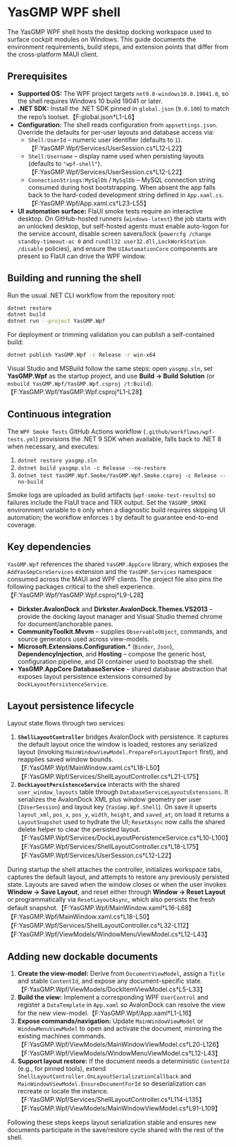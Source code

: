 # YasGMP WPF shell

The YasGMP WPF shell hosts the desktop docking workspace used to surface cockpit modules on Windows. This guide documents the environment requirements, build steps, and extension points that differ from the cross-platform MAUI client.

## Prerequisites

- **Supported OS:** The WPF project targets `net9.0-windows10.0.19041.0`, so the shell requires Windows 10 build 19041 or later.
- **.NET SDK:** Install the .NET SDK pinned in `global.json` (`9.0.100`) to match the repo’s toolset.【F:global.json†L1-L6】
- **Configuration:** The shell reads configuration from `appsettings.json`. Override the defaults for per-user layouts and database access via:
  - `Shell:UserId` – numeric user identifier (defaults to `1`).【F:YasGMP.Wpf/Services/UserSession.cs†L12-L22】
  - `Shell:Username` – display name used when persisting layouts (defaults to `"wpf-shell"`).【F:YasGMP.Wpf/Services/UserSession.cs†L12-L22】
  - `ConnectionStrings:MySqlDb` / `MySqlDb` – MySQL connection string consumed during host bootstrapping. When absent the app falls back to the hard-coded development string defined in `App.xaml.cs`.【F:YasGMP.Wpf/App.xaml.cs†L23-L55】
- **UI automation surface:** FlaUI smoke tests require an interactive desktop. On GitHub-hosted runners (`windows-latest`) the job starts with an unlocked desktop, but self-hosted agents must enable auto-logon for the service account, disable screen savers/lock (`powercfg /change standby-timeout-ac 0` and `rundll32 user32.dll,LockWorkStation /disable` policies), and ensure the `UIAutomationCore` components are present so FlaUI can drive the WPF window.

## Building and running the shell

Run the usual .NET CLI workflow from the repository root:

```bash
dotnet restore
dotnet build
dotnet run --project YasGMP.Wpf
```

For deployment or trimming validation you can publish a self-contained build:

```bash
dotnet publish YasGMP.Wpf -c Release -r win-x64
```

Visual Studio and MSBuild follow the same steps: open `yasgmp.sln`, set **YasGMP.Wpf** as the startup project, and use **Build → Build Solution** (or `msbuild YasGMP.Wpf/YasGMP.Wpf.csproj /t:Build`).【F:YasGMP.Wpf/YasGMP.Wpf.csproj†L1-L28】

## Continuous integration

The `WPF Smoke Tests` GitHub Actions workflow (`.github/workflows/wpf-tests.yml`) provisions the .NET 9 SDK when available, falls back to .NET 8 when necessary, and executes:

1. `dotnet restore yasgmp.sln`
2. `dotnet build yasgmp.sln -c Release --no-restore`
3. `dotnet test YasGMP.Wpf.Smoke/YasGMP.Wpf.Smoke.csproj -c Release --no-build`

Smoke logs are uploaded as build artifacts (`wpf-smoke-test-results`) so failures include the FlaUI trace and TRX output. Set the `YASGMP_SMOKE` environment variable to `0` only when a diagnostic build requires skipping UI automation; the workflow enforces `1` by default to guarantee end-to-end coverage.

## Key dependencies

`YasGMP.Wpf` references the shared `YasGMP.AppCore` library, which exposes the `AddYasGmpCoreServices` extension and the `YasGMP.Services` namespace consumed across the MAUI and WPF clients. The project file also pins the following packages critical to the shell experience.【F:YasGMP.Wpf/YasGMP.Wpf.csproj†L9-L28】

- **Dirkster.AvalonDock** and **Dirkster.AvalonDock.Themes.VS2013** – provide the docking layout manager and Visual Studio themed chrome for document/anchorable panes.
- **CommunityToolkit.Mvvm** – supplies `ObservableObject`, commands, and source generators used across view-models.
- **Microsoft.Extensions.Configuration.*** (`Binder`, `Json`), **DependencyInjection**, and **Hosting** – compose the generic host, configuration pipeline, and DI container used to bootstrap the shell.
- **YasGMP.AppCore DatabaseService** – shared database abstraction that exposes layout persistence extensions consumed by `DockLayoutPersistenceService`.

## Layout persistence lifecycle

Layout state flows through two services:

1. **`ShellLayoutController`** bridges AvalonDock with persistence. It captures the default layout once the window is loaded, restores any serialized layout (invoking `MainWindowViewModel.PrepareForLayoutImport` first), and reapplies saved window bounds.【F:YasGMP.Wpf/MainWindow.xaml.cs†L18-L50】【F:YasGMP.Wpf/Services/ShellLayoutController.cs†L21-L175】
2. **`DockLayoutPersistenceService`** interacts with the shared `user_window_layouts` table through `DatabaseServiceLayoutsExtensions`. It serializes the AvalonDock XML plus window geometry per user (`IUserSession`) and layout key (`YasGmp.Wpf.Shell`). On save it upserts `layout_xml`, `pos_x`, `pos_y`, `width`, `height`, and `saved_at`; on load it returns a `LayoutSnapshot` used to hydrate the UI; `ResetAsync` now calls the shared delete helper to clear the persisted layout.【F:YasGMP.Wpf/Services/DockLayoutPersistenceService.cs†L10-L100】【F:YasGMP.Wpf/Services/ShellLayoutController.cs†L18-L175】【F:YasGMP.Wpf/Services/UserSession.cs†L12-L22】

During startup the shell attaches the controller, initializes workspace tabs, captures the default layout, and attempts to restore any previously persisted state. Layouts are saved when the window closes or when the user invokes **Window → Save Layout**, and reset either through **Window → Reset Layout** or programmatically via `ResetLayoutAsync`, which also persists the fresh default snapshot.【F:YasGMP.Wpf/MainWindow.xaml†L16-L68】【F:YasGMP.Wpf/MainWindow.xaml.cs†L18-L50】【F:YasGMP.Wpf/Services/ShellLayoutController.cs†L32-L112】【F:YasGMP.Wpf/ViewModels/WindowMenuViewModel.cs†L12-L43】

## Adding new dockable documents

1. **Create the view-model:** Derive from `DocumentViewModel`, assign a `Title` and stable `ContentId`, and expose any document-specific state.【F:YasGMP.Wpf/ViewModels/DockItemViewModel.cs†L5-L33】
2. **Build the view:** Implement a corresponding WPF `UserControl` and register a `DataTemplate` in `App.xaml` so AvalonDock can resolve the view for the new view-model.【F:YasGMP.Wpf/App.xaml†L1-L16】
3. **Expose commands/navigation:** Update `MainWindowViewModel` or `WindowMenuViewModel` to open and activate the document, mirroring the existing machines commands.【F:YasGMP.Wpf/ViewModels/MainWindowViewModel.cs†L20-L126】【F:YasGMP.Wpf/ViewModels/WindowMenuViewModel.cs†L12-L43】
4. **Support layout restore:** If the document needs a deterministic `ContentId` (e.g., for pinned tools), extend `ShellLayoutController.OnLayoutSerializationCallback` and `MainWindowViewModel.EnsureDocumentForId` so deserialization can recreate or locate the instance.【F:YasGMP.Wpf/Services/ShellLayoutController.cs†L114-L135】【F:YasGMP.Wpf/ViewModels/MainWindowViewModel.cs†L91-L109】

Following these steps keeps layout serialization stable and ensures new documents participate in the save/restore cycle shared with the rest of the shell.
